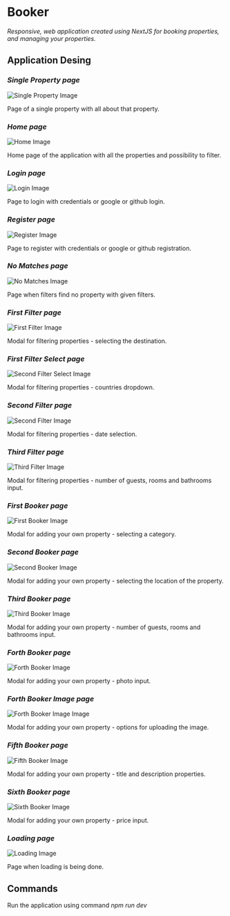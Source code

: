 # Booker

*Responsive, web application created using NextJS for booking properties, and managing your properties.*


## Application Desing

### *Single Property page*
![Single Property Image](git-image/image1.png)

Page of a single property with all about that property.

### *Home page*
![Home Image](git-image/image2.png)

Home page of the application with all the properties and possibility to filter.

### *Login page*
![Login Image](git-image/image3.png)

Page to login with credentials or google or github login.

### *Register page*
![Register Image](git-image/image4.png)

Page to register with credentials or google or github registration.

### *No Matches page*
![No Matches Image](git-image/image5.png)

Page when filters find no property with given filters.

### *First Filter page*
![First Filter Image](git-image/image6.png)

Modal for filtering properties - selecting the destination.

### *First Filter Select page*
![Second Filter Select Image](git-image/image7.png)

Modal for filtering properties - countries dropdown.

### *Second Filter page*
![Second Filter Image](git-image/image8.png)

Modal for filtering properties - date selection.

### *Third Filter page*
![Third Filter Image](git-image/image9.png)

Modal for filtering properties - number of guests, rooms and bathrooms input.

### *First Booker page*
![First Booker Image](git-image/image10.png)

Modal for adding your own property - selecting a category.

### *Second Booker page*
![Second Booker Image](git-image/image11.png)

Modal for adding your own property - selecting the location of the property.

### *Third Booker page*
![Third Booker Image](git-image/image12.png)

Modal for adding your own property - number of guests, rooms and bathrooms input.

### *Forth Booker page*
![Forth Booker Image](git-image/image13.png)

Modal for adding your own property - photo input.

### *Forth Booker Image page*
![Forth Booker Image Image](git-image/image14.png)

Modal for adding your own property - options for uploading the image.

### *Fifth Booker page*
![Fifth Booker Image](git-image/image15.png)

Modal for adding your own property - title and description properties.

### *Sixth Booker page*
![Sixth Booker Image](git-image/image16.png)

Modal for adding your own property - price input.

### *Loading page*
![Loading Image](git-image/image17.png)

Page when loading is being done.

## Commands

Run the application using command *npm run dev*